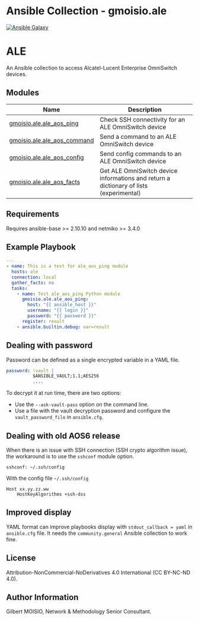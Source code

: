 # Ansible Collection - gmoisio.ale

[![Ansible Galaxy](https://img.shields.io/badge/ansible--galaxy-gmoisio.ale-blue.svg)](https://galaxy.ansible.com/gmoisio/gmoisio.ale)

ALE
===

An Ansible collection to access Alcatel-Lucent Enterprise OmniSwitch devices.

Modules
-------

| Name                                                                                                                 | Description                                                                            |
| -------------------------------------------------------------------------------------------------------------------- | -------------------------------------------------------------------------------------- |
| [gmoisio.ale.ale_aos_ping](https://github.com/gmoisio/gmoisio.ale/blob/main/docs/gmoisio.ale.ale_aos_ping.rst)       | Check SSH connectivity for an ALE OmniSwitch device                                    |
| [gmoisio.ale.ale_aos_command](https://github.com/gmoisio/gmoisio.ale/blob/main/docs/gmoisio.ale.ale_aos_command.rst) | Send a command to an ALE OmniSwitch device                                             |
| [gmoisio.ale.ale_aos_config](https://github.com/gmoisio/gmoisio.ale/blob/main/docs/gmoisio.ale.ale_aos_config.rst)   | Send config commands to an ALE OmniSwitch device                                       |
| [gmoisio.ale.ale_aos_facts](https://github.com/gmoisio/gmoisio.ale/blob/main/docs/gmoisio.ale.ale_aos_facts.rst)     | Get ALE OmniSwitch device informations and return a dictionary of lists (experimental) |

Requirements
------------

Requires ansible-base >= 2.10.10 and netmiko >= 3.4.0

Example Playbook
----------------

~~~~yaml
---
- name: This is a test for ale_aos_ping module
  hosts: ale
  connection: local
  gather_facts: no
  tasks:
    - name: Test ale_aos_ping Python module
      gmoisio.ale.ale_aos_ping: 
        host: "{{ ansible_host }}"
        username: "{{ login }}"
        password: "{{ password }}"
      register: result
    - ansible.builtin.debug: var=result
~~~~

Dealing with password
---------------------

Password can be defined as a single encrypted variable in a YAML file.

~~~~yaml
password: !vault |
          $ANSIBLE_VAULT;1.1;AES256
          ....
~~~~

To decrypt it at run time, there are two options:
- Use the `--ask-vault-pass` option on the command line.
- Use a file with the vault decryption password and configure the `vault_password_file` in `ansible.cfg`.

Dealing with old AOS6 release
-----------------------------

When there is an issue with SSH connection (SSH crypto algorithm issue), the workaround is to use the `sshconf` module option.

~~~~
sshconf: ~/.ssh/config
~~~~

With the config file `~/.ssh/config`

~~~~
Host xx.yy.zz.ww
    HostKeyAlgorithms +ssh-dss
~~~~

Improved display
----------------

YAML format can improve playbooks display with `stdout_callback = yaml` in `ansible.cfg` file.
It needs the `community.general` Ansible collection to work fine.

License
-------

Attribution-NonCommercial-NoDerivatives 4.0 International (CC BY-NC-ND 4.0).

Author Information
------------------

Gilbert MOISIO, Network & Methodology Senior Consultant.
